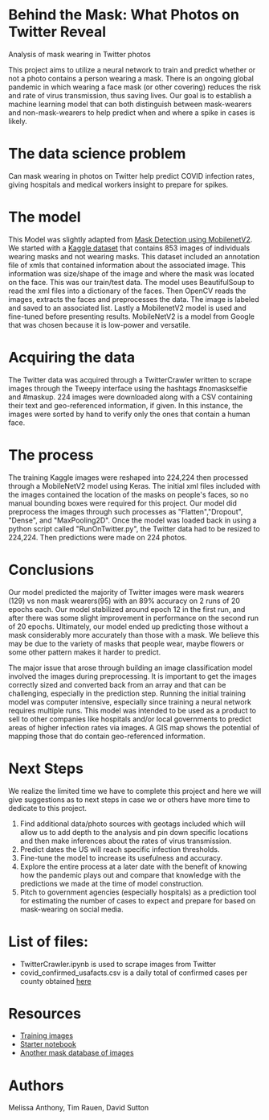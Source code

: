 # Behind the Mask: What Photos on Twitter Reveal

Analysis of mask wearing in Twitter photos

This project aims to utilize a neural network to train and predict whether or not a photo contains a person wearing a mask. There is an ongoing global pandemic in which wearing a face mask (or other covering) reduces the risk and rate of virus transmission, thus saving lives. Our goal is to establish a machine learning model that can both distinguish between mask-wearers and non-mask-wearers to help predict when and where a spike in cases is likely.

# The data science problem

Can mask wearing in photos on Twitter help predict COVID infection rates, giving hospitals and medical workers insight to prepare for spikes.

# The model

This Model was slightly adapted from [Mask Detection using MobilenetV2](https://www.kaggle.com/mirzamujtaba/face-mask-detection). We started with a [Kaggle dataset](https://www.kaggle.com/andrewmvd/face-mask-detection) that contains 853 images of individuals wearing masks and not wearing masks.  This dataset included an annotation file of xmls that contained information about the associated image.  This information was size/shape of the image and where the mask was located on the face.  This was our train/test data.  The model uses BeautifulSoup to read the xml files into a dictionary of the faces.  Then OpenCV reads the images, extracts the faces and preprocesses the data. The image is labeled and saved to an associated list.  Lastly a MobilenetV2 model is used and fine-tuned before presenting results.  MobileNetV2 is a model from Google that was chosen because it is low-power and versatile.  

# Acquiring the data
The Twitter data was acquired through a TwitterCrawler written to scrape images through the Tweepy interface using the hashtags #nomaskselfie and #maskup.  224 images were downloaded along with a CSV containing their text and geo-referenced information, if given.  In this instance, the images were sorted by hand to verify only the ones that contain a human face.

# The process
The training Kaggle images were reshaped into 224,224 then processed through a MobileNetV2 model using Keras.  The initial xml files included with the images contained the location of the masks on people's faces, so no manual bounding boxes were required for this project.  Our model did preprocess the images through such processes as "Flatten","Dropout", "Dense", and "MaxPooling2D".  Once the model was loaded back in using a python script called "RunOnTwitter.py", the Twitter data had to be resized to 224,224.  Then predictions were made on 224 photos.

# Conclusions
Our model predicted the majority of Twitter images were mask wearers (129) vs non mask wearers(95) with an 89% accuracy on 2 runs of 20 epochs each.  Our model stabilized around epoch 12 in the first run, and after there was some slight improvement in performance on the second run of 20 epochs.  Ultimately, our model ended up predicting those without a mask considerably more accurately than those with a mask.  We believe this may be due to the variety of masks that people wear, maybe flowers or some other pattern makes it harder to predict.  

The major issue that arose through building an image classification model involved the images during preprocessing.  It is important to get the images correctly sized and converted back from an array and that can be challenging, especially in the prediction step.  Running the initial training model was computer intensive, especially since training a neural network requires multiple runs.  This model was intended to be used as a product to sell to other companies like hospitals and/or local governments to predict areas of higher infection rates via images. A GIS map shows the potential of mapping those that do contain geo-referenced information.  

# Next Steps

We realize the limited time we have to complete this project and here we will give suggestions as to next steps in case we or others have more time to dedicate to this project.

  1. Find additional data/photo sources with geotags included which will allow us to add depth to the analysis and pin down specific locations and then make inferences about the rates of virus transmission.
  2. Predict dates the US will reach specific infection thresholds.
  3. Fine-tune the model to increase its usefulness and accuracy.
  4. Explore the entire process at a later date with the benefit of knowing how the pandemic plays out and compare that knowledge with the predictions we made at the time of model construction.
  5. Pitch to government agencies (especially hospitals) as a prediction tool for estimating the number of cases to expect and prepare for based on mask-wearing on social media.

# List of files:

- TwitterCrawler.ipynb is used to scrape images from Twitter
- covid_confirmed_usafacts.csv is a daily total of confirmed cases per county obtained [here](https://usafacts.org/visualizations/coronavirus-covid-19-spread-map/)

# Resources

- [Training images](https://www.kaggle.com/andrewmvd/face-mask-detection)
- [Starter notebook](https://www.kaggle.com/andrewmvd/face-mask-detection)
- [Another mask database of images](https://www.kaggle.com/wobotintelligence/face-mask-detection-dataset?)

# Authors

Melissa Anthony,
Tim Rauen,
David Sutton
